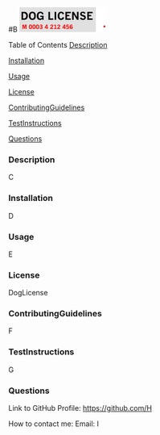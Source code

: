 #B
<img src=./assets/licenseImg/dog.png>

Table of Contents
[Description](#desc)

[Installation](#install)

[Usage](#usage)

[License](#lic)

[ContributingGuidelines](#CG)

[TestInstructions](#TI)

[Questions](#Q)

<a id="desc"></a>
### Description
C

<a name="install"></a>
### Installation
D

<a name="usage"></a>
### Usage
E

<a name="lic"></a>
### License
DogLicense

<a name="CG"></a>
### ContributingGuidelines
F

<a name="TI"></a>
### TestInstructions
G

<a name="Q"></a>
### Questions
Link to GitHub Profile: https://github.com/H

How to contact me:
Email: I
